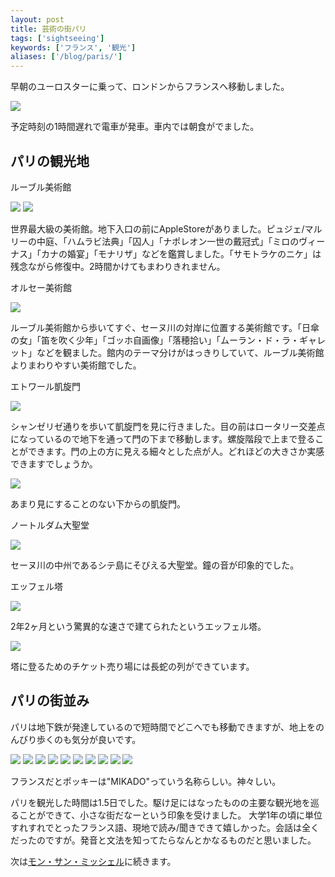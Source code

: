 ```yaml
---
layout: post
title: 芸術の街パリ
tags: ['sightseeing']
keywords: ['フランス', '観光']
aliases: ['/blog/paris/']
---
```


早朝のユーロスターに乗って、ロンドンからフランスへ移動しました。

<img src="/img/blog_paris01.jpg" class="image-on-frame image-fade">

予定時刻の1時間遅れで電車が発車。車内では朝食がでました。

## パリの観光地

<p class="injection-center">ルーブル美術館</p>

<img src="/img/blog_paris02.jpg" class="image-on-frame image-fade">

<img src="/img/blog_paris02_1.jpg" class="image-on-frame image-fade">

世界最大級の美術館。地下入口の前にAppleStoreがありました。ピュジェ/マルリーの中庭、「ハムラビ法典」「囚人」「ナポレオン一世の戴冠式」「ミロのヴィーナス」「カナの婚宴」「モナリザ」などを鑑賞しました。「サモトラケのニケ」は残念ながら修復中。2時間かけてもまわりきれません。

<p class="injection-center">オルセー美術館</p>

<img src="/img/blog_paris03.jpg" class="image-on-frame image-fade">

ルーブル美術館から歩いてすぐ、セーヌ川の対岸に位置する美術館です。「日傘の女」「笛を吹く少年」「ゴッホ自画像」「落穂拾い」「ムーラン・ド・ラ・ギャレット」などを観ました。館内のテーマ分けがはっきりしていて、ルーブル美術館よりまわりやすい美術館でした。

<p class="injection-center">エトワール凱旋門</p>

<img src="/img/blog_paris04.jpg" class="image-on-frame image-fade">

シャンゼリゼ通りを歩いて凱旋門を見に行きました。目の前はロータリー交差点になっているので地下を通って門の下まで移動します。螺旋階段で上まで登ることができます。門の上の方に見える細々とした点が人。どれほどの大きさか実感できますでしょうか。

<img src="/img/blog_paris05.jpg" class="image-on-frame image-fade">

あまり見にすることのない下からの凱旋門。

<p class="injection-center">ノートルダム大聖堂</p>

<img src="/img/blog_paris07.jpg" class="image-on-frame-small image-fade">

セーヌ川の中州であるシテ島にそびえる大聖堂。鐘の音が印象的でした。

<p class="injection-center">エッフェル塔</p>

<img src="/img/blog_paris08.jpg" class="image-on-frame image-fade">

2年2ヶ月という驚異的な速さで建てられたというエッフェル塔。

<img src="/img/blog_paris09.jpg" class="image-on-frame image-fade">

塔に登るためのチケット売り場には長蛇の列ができています。

## パリの街並み

パリは地下鉄が発達しているので短時間でどこへでも移動できますが、地上をのんびり歩くのも気分が良いです。

<img src="/img/blog_paris11.jpg" class="image-on-frame image-fade">

<img src="/img/blog_paris12.jpg" class="image-on-frame image-fade">

<img src="/img/blog_paris13.jpg" class="image-on-frame image-fade">

<img src="/img/blog_paris14.jpg" class="image-on-frame image-fade">

<img src="/img/blog_paris15.jpg" class="image-on-frame image-fade">

<img src="/img/blog_paris16.jpg" class="image-on-frame image-fade">

<img src="/img/blog_paris21.jpg" class="image-on-frame image-fade">

<img src="/img/blog_paris22.jpg" class="image-on-frame image-fade">

<img src="/img/blog_paris23.jpg" class="image-on-frame image-fade">

<img src="/img/blog_paris24.jpg" class="image-on-frame image-fade">

フランスだとポッキーは"MIKADO"っていう名称らしい。神々しい。

パリを観光した時間は1.5日でした。駆け足にはなったものの主要な観光地を巡ることができて、小さな街だなーという印象を受けました。
大学1年の頃に単位すれすれでとったフランス語、現地で読み/聞きできて嬉しかった。会話は全くだったのですが。発音と文法を知ってたらなんとかなるものだと思いました。

次は[モン・サン・ミッシェル](/jp/posts/mont-saint-michel/)に続きます。
